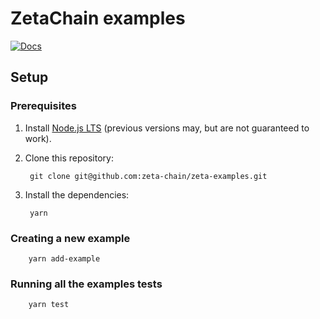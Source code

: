 # ZetaChain examples

[![Docs](https://img.shields.io/badge/docs-%F0%9F%93%84-43ad51)](https://staging.docs.zetachain.com/)

## Setup

### Prerequisites

1. Install [Node.js LTS](https://nodejs.org/en/) (previous versions may, but are not guaranteed to work).
1. Clone this repository:

        git clone git@github.com:zeta-chain/zeta-examples.git

1. Install the dependencies:

        yarn

### Creating a new example

        yarn add-example

### Running all the examples tests

        yarn test
